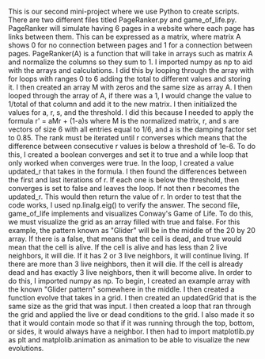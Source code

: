 This is our second mini-project where we use Python to create scripts. There are two different files titled PageRanker.py and game_of_life.py. PageRanker will simulate having 6 pages in a website where each page has links between them. This can be expressed as a matrix, where matrix A shows 0 for no connection between pages and 1 for a connection between pages. PageRanker(A) is a function that will take in arrays such as matrix A and normalize the columns so they sum to 1. I imported numpy as np to aid with the arrays and calculations. I did this by looping through the array with for loops with ranges 0 to 6 adding the total to different values and storing it. I then created an array M with zeros and the same size as array A. I then looped through the array of A, if there was a 1, I would change the value to 1/total of that column and add it to the new matrix. I then initialized the values for a, r, s, and the threshold. I did this because I needed to apply the formula r' = aMr + (1-a)s where M is the normalized matrix, r, and s are vectors of size 6 with all entries equal to 1/6, and a is the damping factor set to 0.85. The rank must be iterated until r converses which means that the difference between consecutive r values is below a threshold of 1e-6. To do this, I created a boolean converges and set it to true and a while loop that only worked when converges were true. In the loop, I created a value updated_r that takes in the formula. I then found the differences between the first and last iterations of r. If each one is below the threshold, then converges is set to false and leaves the loop. If not then r becomes the updated_r. This would then return the value of r. In order to test that the code works, I used np.linalg.eig() to verify the answer.
The second file, game_of_life implements and visualizes Conway's Game of Life. To do this, we must visualize the grid as an array filled with true and false. For this example, the pattern known as "Glider" will be in the middle of the 20 by 20 array. If there is a false, that means that the cell is dead, and true would mean that the cell is alive. If the cell is alive and has less than 2 live neighbors, it will die. If it has 2 or 3 live neighbors, it will continue living. If there are more than 3 live neighbors, then it will die. If the cell is already dead and has exactly 3 live neighbors, then it will become alive. In order to do this, I imported numpy as np. To begin, I created an example array with the known "Glider pattern" somewhere in the middle. I then created a function evolve that takes in a grid. I then created an updatedGrid that is the same size as the grid that was input. I then created a loop that ran through the grid and applied the live or dead conditions to the grid. I also made it so that it would contain mode so that if it was running through the top, bottom, or sides, it would always have a neighbor. I then had to import matplotlib.py as plt and matplolib.animation as animation to be able to visualize the new evolutions.

